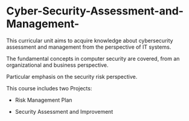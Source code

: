 # Cyber-Security-Assessment-and-Management-

This curricular unit aims to acquire knowledge about cybersecurity assessment and management from the perspective of IT systems. 

The fundamental concepts in computer security are covered, from an organizational and business perspective. 

Particular emphasis on the security risk perspective.



This course includes two Projects:

- Risk Management Plan

- Security Assessment and Improvement


